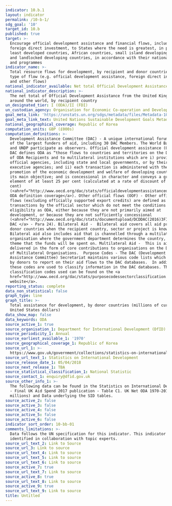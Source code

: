 ```yaml
---
indicator: 10.b.1
layout: indicator
permalink: /10-b-1/
sdg_goal: '10'
target_id: 10.b
published: true
target: >-
  Encourage official development assistance and financial flows, including
  foreign direct investment, to States where the need is greatest, in particular
  least developed countries, African countries, small island developing States
  and landlocked developing countries, in accordance with their national plans
  and programmes
indicator_name: >-
  Total resource flows for development, by recipient and donor countries and
  type of flow (e.g. official development assistance, foreign direct investment
  and other flows)
national_indicator_available: Net total Official Development Assistance (ODA)
national_indicator_description: >-
  The net total of Official Development Assistance from the United Kingdom
  around the world, by recipient country
un_designated_tier: I (ODA)/II (FDI)
un_custodian_agency: Organisation for Economic Co-operation and Development (OECD)
goal_meta_link: 'https://unstats.un.org/sdgs/metadata/files/Metadata-10-0B-01.pdf'
goal_meta_link_text: United Nations Sustainable Development Goals Metadata (PDF 202 KB)
national_geographical_coverage: Republic of Korea
computation_units: GBP (£000s)
computation_definitions: >-
  Development Assistance Committee (DAC) - A unique international forum of many
  of the largest funders of aid, including 30 DAC Members. The World Bank, IMF
  and UNDP participate as observers. Official development assistance (ODA) - The
  DAC defines ODA as “those flows to countries and territories on the DAC List
  of ODA Recipients and to multilateral institutions which are i) provided by
  official agencies, including state and local governments, or by their
  executive agencies; and ii) each transaction is administered with the
  promotion of the economic development and welfare of developing countries as
  its main objective; and is concessional in character and conveys a grant
  element of at least 25 per cent (calculated at a rate of discount of 10 per
  cent)
  (<ahref="http://www.oecd.org/dac/stats/officialdevelopmentassistancedefinitionandcoverage.htm">
  ODA definition coverage</a>). Other official flows (OOF) - Other official
  flows (excluding officially supported export credits) are defined as
  transactions by the official sector which do not meet the conditions for
  eligibility as ODA, either because they are not primarily aimed at
  development, or because they are not sufficiently concessional
  (<ahref="http://www.oecd.org/dac/stats/documentupload/DCDDAC(2016)3FINAL.pdf">
  DAC </a> - Para 24). Bilateral Aid -  Bilateral aid covers all aid provided by
  donor countries when the recipient country, sector or project is known.
  Bilateral aid also includes aid that is channelled through a multilateral
  organisation where the government department determines the country, sector or
  theme that the funds will be spent on. Multilateral Aid -  This is aid
  delivered in the form of core contributions to organisations on the DAC List
  of Multilateral Organisations.  Purpose Codes - The DAC (Development
  Assistance Committee) Secretariat maintains various code lists which are used
  by donors to report on their aid flows to the DAC databases.  In addition,
  these codes are used to classify information in the DAC databases. The sector
  classification codes used can be found on the <a
  href="http://www.oecd.org/dac/stats/purposecodessectorclassification.htm">OECD
  website</a>.
reporting_status: complete
data_non_statistical: false
graph_type: line
graph_title: >-
  Total assistance for development, by donor countries (millions of current
  United States dollars)
data_show_map: false
data_keywords: ODA
source_active_1: true
source_organisation_1: Department for International Development (DfID)
source_periodicity_1: Annual
source_earliest_available_1: '1970'
source_geographical_coverage_1: Republic of Korea
source_url_1: >-
  https://www.gov.uk/government/collections/statistics-on-international-development
source_url_text_1: Statistics on International Development
source_release_date_1: 05/04/2018
source_next_release_1: TBA
source_statistical_classification_1: National Statistic
source_contact_1: enquiry@dfid.gov.uk
source_other_info_1: >-
  The following data can be found in the Statistics on International Development
  - Final UK Aid Spend 2017 publication - Table C1. UK Net ODA 1970-2017 (£
  millions) and Data underlying the SID tables.
source_active_2: false
source_active_3: false
source_active_4: false
source_active_5: false
source_active_6: false
indicator_sort_order: 10-bb-01
comments_limitations: >-
  Data follows the UN specification for this indicator. This indicator has been
  identified in collaboration with topic experts.
source_url_text_2: Link to Source
source_url_3: Link to source
source_url_text_4: Link to source
source_url_text_5: Link to source
source_url_text_6: Link to source
source_active_7: true
source_url_text_7: Link to source
source_active_8: true
source_url_text_8: Link to source
source_active_9: true
source_url_text_9: Link to source
title: Untitled
---
```

